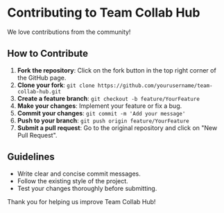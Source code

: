 # Contributing to Team Collab Hub

We love contributions from the community!

## How to Contribute
1. **Fork the repository**: Click on the fork button in the top right corner of the GitHub page.
2. **Clone your fork**: `git clone https://github.com/yourusername/team-collab-hub.git`
3. **Create a feature branch**: `git checkout -b feature/YourFeature`
4. **Make your changes**: Implement your feature or fix a bug.
5. **Commit your changes**: `git commit -m 'Add your message'`
6. **Push to your branch**: `git push origin feature/YourFeature`
7. **Submit a pull request**: Go to the original repository and click on "New Pull Request".

## Guidelines
- Write clear and concise commit messages.
- Follow the existing style of the project.
- Test your changes thoroughly before submitting.

Thank you for helping us improve Team Collab Hub!